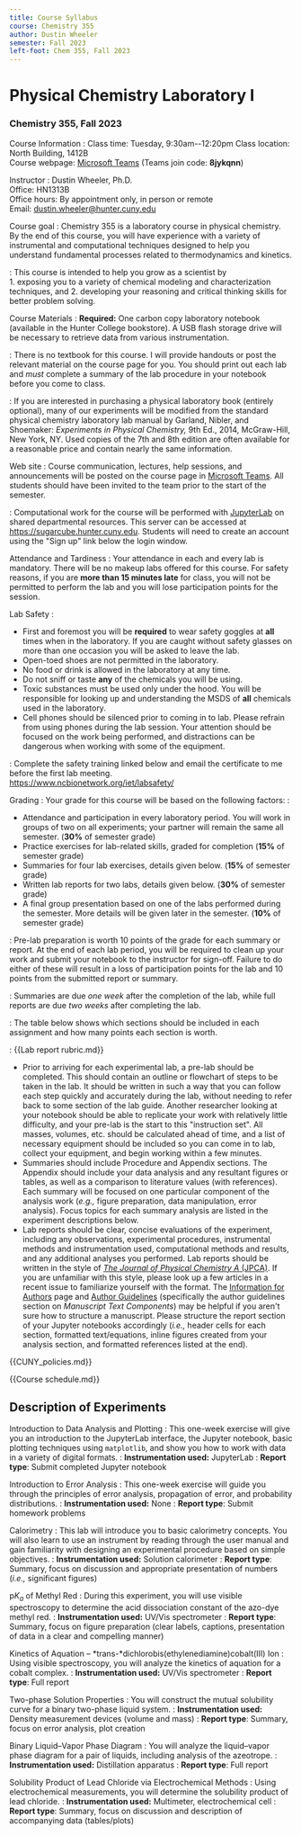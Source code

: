 ```yaml
---
title: Course Syllabus
course: Chemistry 355
author: Dustin Wheeler
semester: Fall 2023
left-foot: Chem 355, Fall 2023
---
```


# Physical Chemistry Laboratory I

### Chemistry 355, Fall 2023

Course Information
: 
Class time:  Tuesday, 9:30am--12:20pm
Class location: North Building, 1412B  
Course webpage: [Microsoft Teams][teams-link] (Teams join code: **8jykqnn**)  

Instructor
: 
Dustin Wheeler, Ph.D.  
Office: HN1313B  
Office hours: By appointment only, in person or remote  
Email: <dustin.wheeler@hunter.cuny.edu>


Course goal
: Chemistry 355 is a laboratory course in physical chemistry. By the end of this course, you will have experience with a variety of instrumental and computational techniques designed to help you understand fundamental processes related to thermodynamics and kinetics.

: This course is intended to help you grow as a scientist by  
	1. exposing you to a variety of chemical modeling and characterization techniques, and 
	2. developing your reasoning and critical thinking skills for better problem solving.

Course Materials
: **Required:** One carbon copy laboratory notebook (available in the Hunter College bookstore). A USB flash storage drive will be necessary to retrieve data from various instrumentation.

: There is no textbook for this course. I will provide handouts or post the relevant material on the course page for you. You should print out each lab and _must_ complete a summary of the lab procedure in your notebook before you come to class.

: If you are interested in purchasing a physical laboratory book (entirely optional), many of our experiments will be modified from the standard physical chemistry laboratory lab manual by Garland, Nibler, and Shoemaker: _Experiments in Physical Chemistry,_ 9th Ed., 2014, McGraw-Hill, New York, NY. Used copies of the 7th and 8th edition are often available for a reasonable price and contain nearly the same information.

Web site
: Course communication, lectures, help sessions, and announcements will be posted on the course page in [Microsoft Teams][ms-teams]. All students should have been invited to the team prior to the start of the semester. 

: Computational work for the course will be performed with [JupyterLab][JupyterLab] on shared departmental resources. This server can be accessed at <https://sugarcube.hunter.cuny.edu>. Students will need to create an account using the "Sign up" link below the login window. <!--Instructions on how to access the course website on Blackboard can be found on the [Hunter College BlackBoard Announcement page][bb-announce]. In addition to instructions for individual labs, announcements and additional resources will occasionally be posted on Blackboard. -->

<!-- BREAK -->

Attendance and Tardiness
: Your attendance in each and every lab is mandatory. There will be no makeup labs offered for this course. For safety reasons, if you are **more than 15 minutes late** for class, you will not be permitted to perform the lab and you will lose participation points for the session.

Lab Safety
: 
- First and foremost you will be **required** to wear safety goggles at **all** times when in the laboratory. If you are caught without safety glasses on more than one occasion you will be asked to leave the lab.
- Open-toed shoes are not permitted in the laboratory. 
- No food or drink is allowed in the laboratory at any time. 
- Do not sniff or taste **any** of the chemicals you will be using. 
- Toxic substances must be used only under the hood. You will be responsible for looking up and understanding the MSDS of **all** chemicals used in the laboratory. 
- Cell phones should be silenced prior to coming in to lab. Please refrain from using phones during the lab session. Your attention should be focused on the work being performed, and distractions can be dangerous when working with some of the equipment.

: 
Complete the safety training linked below and email the certificate to me before the first lab meeting.  
<https://www.ncbionetwork.org/iet/labsafety/>

Grading
: Your grade for this course will be based on the following factors:
: 
- Attendance and participation in every laboratory period. You will work in groups of two on all experiments; your partner will remain the same all semester. (**30%** of semester grade) 
- Practice exercises for lab-related skills, graded for completion (**15%** of semester grade)
- Summaries for four lab exercises, details given below. (**15%** of semester grade) 
- Written lab reports for two labs, details given below. (**30%** of semester grade) 
- A final group presentation based on one of the labs performed during the semester. More details will be given later in the semester. (**10%** of semester grade)

: Pre-lab preparation is worth 10 points of the grade for each summary or report. At the end of each lab period, you will be required to clean up your work and submit your notebook to the instructor for sign-off. Failure to do either of these will result in a loss of participation points for the lab and 10 points from the submitted report or summary. 

: Summaries are due *one week* after the completion of the lab, while full reports are due *two weeks* after completing the lab. 

: The table below shows which sections should be included in each assignment and how many points each section is worth.

<!--BREAK-->
:
{{Lab report rubric.md}}
- Prior to arriving for each experimental lab, a pre-lab should be completed. This should contain an outline or flowchart of steps to be taken in the lab. It should be written in such a way that you can follow each step quickly and accurately during the lab, without needing to refer back to some section of the lab guide. Another researcher looking at your notebook should be able to replicate your work with relatively little difficulty, and your pre-lab is the start to this "instruction set". All masses, volumes, etc. should be calculated ahead of time, and a list of necessary equipment should be included so you can come in to lab, collect your equipment, and begin working within a few minutes. 
- Summaries should include Procedure and Appendix sections. The Appendix should include your data analysis and any resultant figures or tables, as well as a comparison to literature values (with references). Each summary will be focused on one particular component of the analysis work (_e.g.,_ figure preparation, data manipulation, error analysis). Focus topics for each summary analysis are listed in the experiment descriptions below. 
- Lab reports should be clear, concise evaluations of the experiment, including any observations, experimental procedures, instrumental methods and instrumentation used, computational methods and results, and any additional analyses you performed. Lab reports should be written in the style of [_The Journal of Physical Chemistry A_ (JPCA)][jpca-home]. If you are unfamiliar with this style, please look up a few articles in a recent issue to familiarize yourself with the format. The [Information for Authors][jpca-auth-info] page and [Author Guidelines][jpca-auth-guide] (specifically the author guidelines section on _Manuscript Text Components_) may be helpful if you aren't sure how to structure a manuscript. Please structure the report section of your Jupyter notebooks accordingly (*i.e.,* header cells for each section, formatted text/equations, inline figures created from your analysis section, and formatted references listed at the end). 

<!--BREAK-->

{{CUNY_policies.md}}

<!--BREAK-->

{{Course schedule.md}}

<!--BREAK-->

## Description of Experiments

Introduction to Data Analysis and Plotting
: This one-week exercise will give you an introduction to the JupyterLab interface, the Jupyter notebook, basic plotting techniques using `matplotlib`, and show you how to work with data in a variety of digital formats.
: **Instrumentation used:** JupyterLab
: **Report type**: Submit completed Jupyter notebook

Introduction to Error Analysis
: This one-week exercise will guide you through the principles of error analysis, propagation of error, and probability distributions.
: **Instrumentation used:** None
: **Report type**: Submit homework problems

Calorimetry
: This lab will introduce you to basic calorimetry concepts. You will also learn to use an instrument by reading through the user manual and gain familiarity with designing an experimental procedure based on simple objectives. 
: **Instrumentation used:** Solution calorimeter
: **Report type**: Summary, focus on discussion and appropriate presentation of numbers (_i.e.,_ significant figures)

p*K<sub>a</sub>* of Methyl Red
: During this experiment, you will use visible spectroscopy to determine the acid dissociation constant of the azo-dye methyl red. 
: **Instrumentation used:** UV/Vis spectrometer
: **Report type**: Summary, focus on figure preparation (clear labels, captions, presentation of data in a clear and compelling manner)

Kinetics of Aquation – *trans-*dichlorobis(ethylenediamine)cobalt(III) Ion
: Using visible spectroscopy, you will analyze the kinetics of aquation for a cobalt complex. 
: **Instrumentation used:** UV/Vis spectrometer
: **Report type**: Full report

Two-phase Solution Properties
: You will construct the mutual solubility curve for a binary two-phase liquid system.
: **Instrumentation used:** Density measurement devices (volume and mass)
: **Report type**: Summary, focus on error analysis, plot creation

<!--BREAK-->

Binary Liquid–Vapor Phase Diagram
: You will analyze the liquid–vapor phase diagram for a pair of liquids, including analysis of the azeotrope.
: **Instrumentation used:** Distillation apparatus
: **Report type**: Full report

Solubility Product of Lead Chloride via Electrochemical Methods
: Using electrochemical measurements, you will determine the solubility product of lead chloride.
: **Instrumentation used:** Multimeter, electrochemical cell
: **Report type**: Summary, focus on discussion and description of accompanying data (tables/plots)

[teams-link]: https://teams.microsoft.com/l/team/19%3amQ5_Coh3hnZF1xZMvZsrrJiE2M8g3R-I7mOxVO01ZXQ1%40thread.tacv2/conversations?groupId=288e863d-f89d-40f8-aef7-14fc6134321f&tenantId=6f60f0b3-5f06-4e09-9715-989dba8cc7d8
[ms-teams]: https://teams.microsoft.com
[JupyterLab]: https://jupyterlab.readthedocs.io/en/stable/
[bb-announce]: http://bb.hunter.cuny.edu
[jpca-home]: https://pubs.acs.org/journal/jpcafh
[jpca-auth-info]: https://pubs.acs.org/page/jpcafh/submission/authors.html
[jpca-auth-guide]: https://publish.acs.org/publish/author_guidelines?coden=jpcafh
[cuny-harassment]: https://www.cuny.edu/wp-content/uploads/sites/4/page-assets/about/administration/offices/ovsa/policies/Sexual-misconduct-8.30.18-PSM-2018-005.pdf
